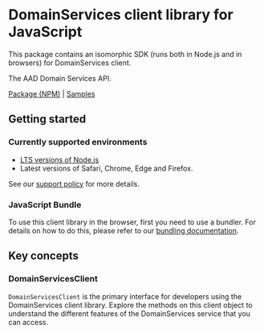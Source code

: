 # DomainServices client library for JavaScript

This package contains an isomorphic SDK (runs both in Node.js and in browsers) for DomainServices client.

The AAD Domain Services API.

[Package (NPM)](https://www.npmjs.com/package/@msinternal/domainservices) |
[Samples](https://github.com/Azure-Samples/azure-samples-js-management)

## Getting started

### Currently supported environments

- [LTS versions of Node.js](https://github.com/nodejs/release#release-schedule)
- Latest versions of Safari, Chrome, Edge and Firefox.

See our [support policy](https://github.com/Azure/azure-sdk-for-js/blob/main/SUPPORT.md) for more details.





### JavaScript Bundle
To use this client library in the browser, first you need to use a bundler. For details on how to do this, please refer to our [bundling documentation](https://aka.ms/AzureSDKBundling).

## Key concepts

### DomainServicesClient

`DomainServicesClient` is the primary interface for developers using the DomainServices client library. Explore the methods on this client object to understand the different features of the DomainServices service that you can access.

